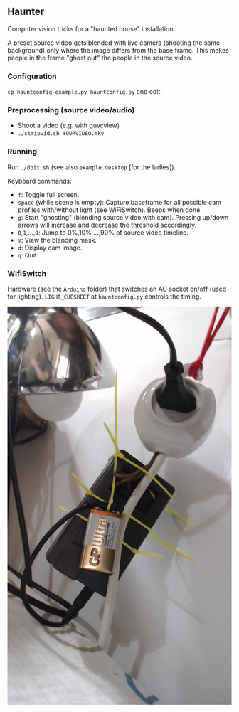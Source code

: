 ## Haunter

Computer vision tricks for a "haunted house" installation.

A preset source video gets blended with live camera
(shooting the same background) only where the image
differs from the base frame. This makes people in
the frame "ghost out" the people in the source video.

### Configuration

`cp hauntconfig-example.py hauntconfig.py` and edit.

### Preprocessing (source video/audio)

* Shoot a video (e.g. with guvcview)
* `./stripvid.sh YOURVIDEO.mkv`

### Running

Run `./doit.sh` (see also `example.desktop` [for the ladies]).

Keyboard commands:

* `f`: Toggle full screen.
* `space` (while scene is empty): Capture baseframe for all possible
  cam profiles with/without light (see WiFiSwitch). Beeps when done.
* `g`: Start "ghosting" (blending source video with cam).
       Pressing up/down arrows will increase and decrease the
       threshold accordingly.
* `0`,`1`,...,`9`: Jump to 0%,10%,...,90% of source video timeline.
* `m`: View the blending mask.
* `d`: Display cam image.
* `q`: Quit.

### WifiSwitch

Hardware (see the `Arduino` folder) that switches
an AC socket on/off (used for lighting).
`LIGHT_CUESHEET` at `hauntconfig.py` controls the timing.

![WiFiSwitch](https://github.com/israellevin/haunter/raw/production/Arduino/WiFiSwitch.jpg)
